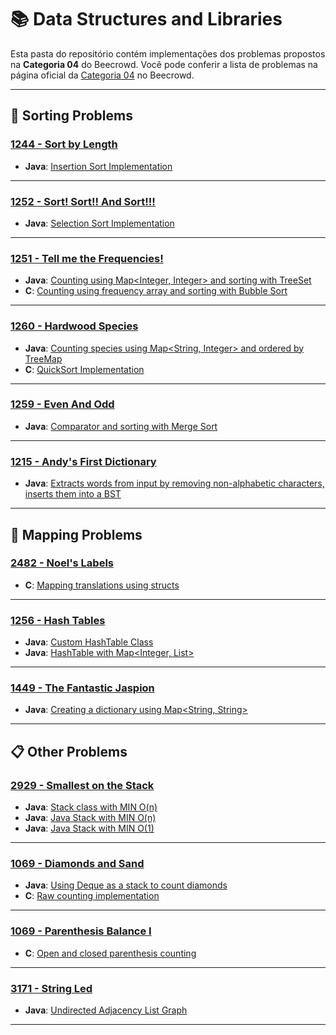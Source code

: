 # 📚 Data Structures and Libraries

Esta pasta do repositório contém implementações dos problemas propostos na **Categoria 04** do Beecrowd. Você pode conferir a lista de problemas na página oficial da [Categoria 04](https://judge.beecrowd.com/en/problems/index/4) no Beecrowd.


---

## 🔀 Sorting Problems

### [1244 - Sort by Length](https://judge.beecrowd.com.br/en/problems/view/1244)
- **Java**: [Insertion Sort Implementation](./SortByLength.java)

---

### [1252 - Sort! Sort!! And Sort!!!](https://judge.beecrowd.com.br/en/problems/view/1252)
- **Java**: [Selection Sort Implementation](./SortSortAndSort.java)

---

### [1251 - Tell me the Frequencies!](https://judge.beecrowd.com.br/en/problems/view/1251)
- **Java**: [Counting using Map<Integer, Integer> and sorting with TreeSet](./tell_me_the_frequencies/TellMeTheFrequencies.java)
- **C**: [Counting using frequency array and sorting with Bubble Sort](./tell_me_the_frequencies/TellMeTheFrequencies.c)

---

### [1260 - Hardwood Species](https://judge.beecrowd.com.br/en/problems/view/1260)
- **Java**: [Counting species using Map<String, Integer> and ordered by TreeMap](./hardwood_species/HardwoodSpecies.java)
- **C**: [QuickSort Implementation](./hardwood_species/HardwoodSpecies.c)

---

### [1259 - Even And Odd](https://judge.beecrowd.com.br/en/problems/view/1259)
- **Java**: [Comparator<Integer> and sorting with Merge Sort](./even_and_odd/EvenAndOdd.java)

---

### [1215 - Andy's First Dictionary](https://judge.beecrowd.com.br/en/problems/view/1215)
- **Java**: [Extracts words from input by removing non-alphabetic characters, inserts them into a BST](./AndysFirstDictionary.java)

---

## 📌 Mapping Problems

### [2482 - Noel's Labels](https://judge.beecrowd.com.br/en/problems/view/2482)
- **C**: [Mapping translations using structs](./NoelsLabel.c)

---

### [1256 - Hash Tables](https://judge.beecrowd.com.br/en/problems/view/1256)
- **Java**: [Custom HashTable Class](./hash_tables/HashTables01.java)
- **Java**: [HashTable with Map<Integer, List<Integer>>](./hash_tables/HashTables02.java)

---

### [1449 - The Fantastic Jaspion](https://judge.beecrowd.com.br/en/problems/view/1449)
- **Java**: [Creating a dictionary using Map<String, String>](./TheFantasticJaspion.java)

---

## 📋 Other Problems

### [2929 - Smallest on the Stack](https://judge.beecrowd.com.br/en/problems/view/2929)
- **Java**: [Stack class with MIN O(n)](./smallest_on_the_stack/SmallestOnTheStack01.java)
- **Java**: [Java Stack with MIN O(n)](./smallest_on_the_stack/SmallestOnTheStack02.java)
- **Java**: [Java Stack with MIN O(1)](./smallest_on_the_stack/SmallestOnTheStack03.java)

---

### [1069 - Diamonds and Sand](https://judge.beecrowd.com.br/en/problems/view/1069)
- **Java**: [Using Deque<Character> as a stack to count diamonds](./diamonds_and_sand/DiamondsAndSand.java)
- **C**: [Raw counting implementation](./diamonds_and_sand/DiamondsAndSand.c)

---

### [1069 - Parenthesis Balance I](https://judge.beecrowd.com.br/en/problems/view/1069)
- **C**: [Open and closed parenthesis counting](./ParenthesisBalanceI.c)

---

### [3171 - String Led](https://judge.beecrowd.com.br/en/problems/view/3171)
- **Java**: [Undirected Adjacency List Graph](./StringLed.java)

---

